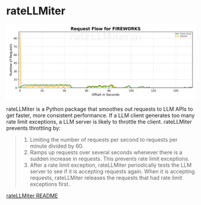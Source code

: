 # rateLLMiter
<p align="center">
  <img src="artifacts/FIREWORKS_ri.png" alt="rateLLMiter smooths out requests">
</p>
rateLLMiter is a Python package that smoothes out requests to LLM APIs to get faster, more consistent performance. If a
LLM client generates too many rate limit exceptions, a LLM server is likely to throttle the client. rateLLMiter prevents
throttling by:

>1. Limiting the number of requests per second to requests per minute divided by 60.  
>2. Ramps up requests over several seconds whenever there is a sudden increase in requests.  This prevents rate limit exceptions.
>3. After a rate limit exception, rateLLMiter periodically tests the LLM server to see if it is accepting requests again.
    When it is accepting requests, rateLLMiter releases the requests that had rate limit exceptions first.  

[rateLLMiter README](https://github.com/llmonpy/ratellmiter)